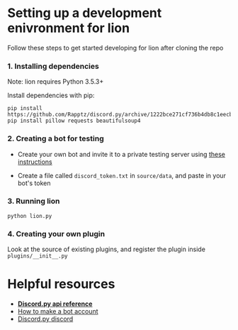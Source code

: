 # Setting up a development enivronment for lion

Follow these steps to get started developing for lion after cloning the repo

### 1. Installing dependencies
Note: lion requires Python 3.5.3+

Install dependencies with pip:
```
pip install https://github.com/Rapptz/discord.py/archive/1222bce271cf736b4db8c1eecb2823edd22f85dc.zip#egg=discord.py
pip install pillow requests beautifulsoup4 
```


### 2. Creating a bot for testing

* Create your own bot and invite it to a private testing server using [these instructions](https://discordpy.readthedocs.io/en/rewrite/discord.html)

* Create a file called `discord_token.txt` in `source/data`, and paste in your bot's token


### 3. Running lion

```
python lion.py
```


### 4. Creating your own plugin

Look at the source of existing plugins, and register the plugin inside `plugins/__init__.py`



# Helpful resources

* **[Discord.py api reference](https://discordpy.readthedocs.io/en/rewrite/api.html)**
* [How to make a bot account](https://discordpy.readthedocs.io/en/rewrite/discord.html)
* [Discord.py discord](https://discord.gg/r3sSKJJ)
